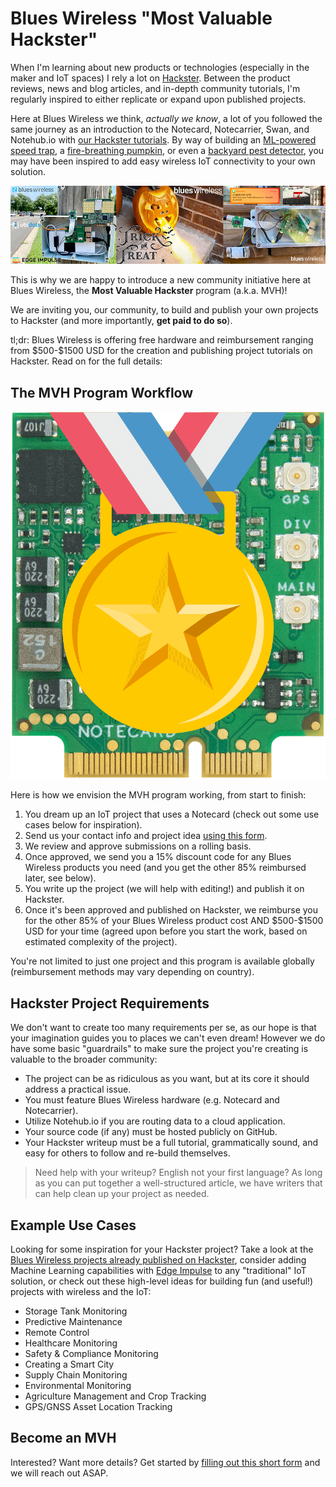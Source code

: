# Blues Wireless "Most Valuable Hackster"

When I'm learning about new products or technologies (especially in the maker and IoT spaces) I rely a lot on [Hackster](https://www.hackster.io/). Between the product reviews, news and blog articles, and in-depth community tutorials, I'm regularly inspired to either replicate or expand upon published projects.

Here at Blues Wireless we think, *actually we know*, a lot of you followed the same journey as an introduction to the Notecard, Notecarrier, Swan, and Notehub.io with [our Hackster tutorials](https://www.hackster.io/blues-wireless). By way of building an [ML-powered speed trap](https://www.hackster.io/rob-lauer/busted-create-an-ml-powered-speed-trap-b1e5d1), a [fire-breathing pumpkin](https://www.hackster.io/zachary_fields/boo-lues-fire-breathing-pumpkin-8639e7), or even a [backyard pest detector](https://www.hackster.io/tjvantoll/what-s-destroying-my-yard-pest-detection-with-raspberry-pi-890c3a), you may have been inspired to add easy wireless IoT connectivity to your own solution.

![blues wireless hackster projects](blues-hackster-projects.jpg)

This is why we are happy to introduce a new community initiative here at Blues Wireless, the **Most Valuable Hackster** program (a.k.a. MVH)!

We are inviting you, our community, to build and publish your own projects to Hackster (and more importantly, **get paid to do so**).

tl;dr: Blues Wireless is offering free hardware and reimbursement ranging from \$500-\$1500 USD for the creation and publishing project tutorials on Hackster. Read on for the full details:

## The MVH Program Workflow

![blues wireless most valuable hackster](index-mvh-program.png)

Here is how we envision the MVH program working, from start to finish:

1. You dream up an IoT project that uses a Notecard (check out some use cases below for inspiration).
2. Send us your contact info and project idea [using this form](http://register.blues.io/blues-wireless-most-valuable-hackster-program-signup).
3. We review and approve submissions on a rolling basis.
4. Once approved, we send you a 15% discount code for any Blues Wireless products you need (and you get the other 85% reimbursed later, see below).
5. You write up the project (we will help with editing!) and publish it on Hackster.
6. Once it's been approved and published on Hackster, we reimburse you for the other 85% of your Blues Wireless product cost AND \$500-\$1500 USD for your time (agreed upon before you start the work, based on estimated complexity of the project).

You're not limited to just one project and this program is available globally (reimbursement methods may vary depending on country).

## Hackster Project Requirements

We don't want to create too many requirements per se, as our hope is that your imagination guides you to places we can't even dream! However we do have some basic "guardrails" to make sure the project you're creating is valuable to the broader community:

- The project can be as ridiculous as you want, but at its core it should address a practical issue.
- You must feature Blues Wireless hardware (e.g. Notecard and Notecarrier).
- Utilize Notehub.io if you are routing data to a cloud application.
- Your source code (if any) must be hosted publicly on GitHub.
- Your Hackster writeup must be a full tutorial, grammatically sound, and easy for others to follow and re-build themselves.

> Need help with your writeup? English not your first language? As long as you can put together a well-structured article, we have writers that can help clean up your project as needed.

## Example Use Cases

Looking for some inspiration for your Hackster project? Take a look at the [Blues Wireless projects already published on Hackster](https://www.hackster.io/blues-wireless/projects), consider adding Machine Learning capabilities with [Edge Impulse](https://edgeimpulse.com/) to any "traditional" IoT solution, or check out these high-level ideas for building fun (and useful!) projects with wireless and the IoT:

- Storage Tank Monitoring
- Predictive Maintenance
- Remote Control
- Healthcare Monitoring	
- Safety & Compliance Monitoring
- Creating a Smart City
- Supply Chain Monitoring
- Environmental Monitoring
- Agriculture Management and Crop Tracking
- GPS/GNSS Asset Location Tracking

## Become an MVH

Interested? Want more details? Get started by [filling out this short form](http://register.blues.io/blues-wireless-most-valuable-hackster-program-signup) and we will reach out ASAP.